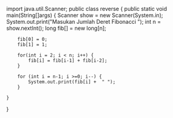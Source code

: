 import java.util.Scanner;
public class reverse {
    public static void main(String[]args) {
        Scanner show = new Scanner(System.in);
        System.out.print("Masukan Jumlah Deret Fibonacci ");
        int n = show.nextInt();
        long fib[] = new long[n];
         
        fib[0] = 0;
        fib[1] = 1;
         
        for(int i = 2; i < n; i++) {
            fib[i] = fib[i-1] + fib[i-2];
        }
         
        for (int i = n-1; i >=0; i--) {
            System.out.print(fib[i] +  " ");
        }
 
    }
}
